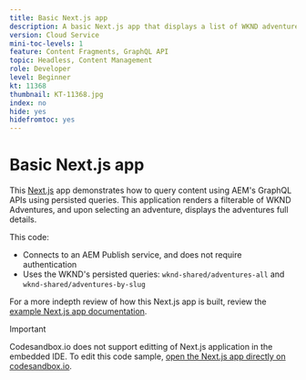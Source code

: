 ```yaml
---
title: Basic Next.js app
description: A basic Next.js app that displays a list of WKND adventures and their details
version: Cloud Service
mini-toc-levels: 1
feature: Content Fragments, GraphQL API
topic: Headless, Content Management
role: Developer
level: Beginner
kt: 11368
thumbnail: KT-11368.jpg
index: no
hide: yes
hidefromtoc: yes
---
```


# Basic Next.js app

This [Next.js](https://nextjs.org/) app demonstrates how to query content using AEM's GraphQL APIs using persisted queries. This application renders a filterable of WKND Adventures, and upon selecting an adventure, displays the adventures full details.

This code:

+ Connects to an AEM Publish service, and does not require authentication
+ Uses the WKND's persisted queries: `wknd-shared/adventures-all` and `wknd-shared/adventures-by-slug`

For a more indepth review of how this Next.js app is built, review the [example Next.js app documentation](../example-apps/next-js.md).

>[!IMPORTANT]
>
> Codesandbox.io does not support editting of Next.js application in the embedded IDE. To edit this code sample, [open the Next.js app directly on codesandbox.io](https://codesandbox.io/s/wknd-next-js-app-3n6zdv).
